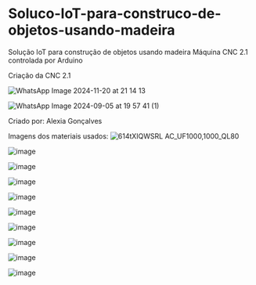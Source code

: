 # Soluco-IoT-para-construco-de-objetos-usando-madeira
Solução IoT para construção de objetos usando madeira
Máquina CNC 2.1 controlada por Arduino

Criação da CNC 2.1 

![WhatsApp Image 2024-11-20 at 21 14 13](https://github.com/user-attachments/assets/b82855b7-3b51-4799-9a1e-5ad996ea4fd2)


![WhatsApp Image 2024-09-05 at 19 57 41 (1)](https://github.com/user-attachments/assets/c8ca269a-d354-42ab-af8a-2f17493f9257)

Criado por: Alexia Gonçalves 


Imagens dos materiais usados:
![614tXIQWSRL _AC_UF1000,1000_QL80_](https://github.com/user-attachments/assets/113b2911-03f7-4ebb-9575-40301cce32ac)

![image](https://github.com/user-attachments/assets/9aad4d9a-7190-4c8c-a81a-f81994f50a36)

![image](https://github.com/user-attachments/assets/73e3823c-604c-4d86-86e0-83db7e41b06d)

![image](https://github.com/user-attachments/assets/534c9fa2-2c61-4b1c-b601-12ad67d396a9)

![image](https://github.com/user-attachments/assets/ec58f12d-c775-4464-ab28-36cd86b2fbf3)

![image](https://github.com/user-attachments/assets/b3e73a1b-e8cc-4299-a097-f7d688364e09)

![image](https://github.com/user-attachments/assets/3f991241-e0ba-42c4-8ad8-9da2605a0f80)

![image](https://github.com/user-attachments/assets/e6eb72f4-2e87-4281-acd5-bb9487e232f9)

![image](https://github.com/user-attachments/assets/077be8fa-e036-424f-b8a9-8e1e25c7c24e)

![image](https://github.com/user-attachments/assets/cdb93394-9d45-45b1-83dc-d9782ad9a439)
